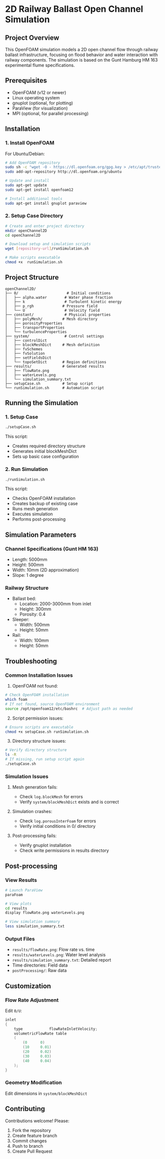 # 2D Railway Ballast Open Channel Simulation

## Project Overview
This OpenFOAM simulation models a 2D open channel flow through railway ballast infrastructure, focusing on flood behavior and water interaction with railway components. The simulation is based on the Gunt Hamburg HM 163 experimental flume specifications.

## Prerequisites
- OpenFOAM (v12 or newer)
- Linux operating system
- gnuplot (optional, for plotting)
- ParaView (for visualization)
- MPI (optional, for parallel processing)

## Installation

### 1. Install OpenFOAM
For Ubuntu/Debian:
```bash
# Add OpenFOAM repository
sudo sh -c "wget -O - https://dl.openfoam.org/gpg.key > /etc/apt/trusted.gpg.d/openfoam.asc"
sudo add-apt-repository http://dl.openfoam.org/ubuntu

# Update and install
sudo apt-get update
sudo apt-get install openfoam12

# Install additional tools
sudo apt-get install gnuplot paraview
```

### 2. Setup Case Directory
```bash
# Create and enter project directory
mkdir openChannel2D
cd openChannel2D

# Download setup and simulation scripts
wget [repository-url]/runSimulation.sh

# Make scripts executable
chmod +x  runSimulation.sh

```

## Project Structure
```
openChannel2D/
├── 0/                      # Initial conditions
│   ├── alpha.water        # Water phase fraction
│   ├── k                  # Turbulent kinetic energy
│   ├── p_rgh             # Pressure field
│   └── U                  # Velocity field
├── constant/              # Physical properties
│   ├── polyMesh/         # Mesh directory
│   ├── porosityProperties
│   ├── transportProperties
│   └── turbulenceProperties
├── system/                # Control settings
│   ├── controlDict
│   ├── blockMeshDict     # Mesh definition
│   ├── fvSchemes
│   ├── fvSolution
│   ├── setFieldsDict
│   └── topoSetDict       # Region definitions
├── results/              # Generated results
│   ├── flowRate.png
│   ├── waterLevels.png
│   └── simulation_summary.txt
├── setupCase.sh          # Setup script
└── runSimulation.sh      # Automation script
```

## Running the Simulation

### 1. Setup Case
```bash
./setupCase.sh
```
This script:
- Creates required directory structure
- Generates initial blockMeshDict
- Sets up basic case configuration

### 2. Run Simulation
```bash
./runSimulation.sh
```
This script:
- Checks OpenFOAM installation
- Creates backup of existing case
- Runs mesh generation
- Executes simulation
- Performs post-processing

## Simulation Parameters

### Channel Specifications (Gunt HM 163)
- Length: 5000mm
- Height: 500mm
- Width: 10mm (2D approximation)
- Slope: 1 degree

### Railway Structure
- Ballast bed:
  - Location: 2000-3000mm from inlet
  - Height: 300mm
  - Porosity: 0.4
- Sleeper:
  - Width: 500mm
  - Height: 50mm
- Rail:
  - Width: 100mm
  - Height: 50mm

## Troubleshooting

### Common Installation Issues
1. OpenFOAM not found:
```bash
# Check OpenFOAM installation
which foam
# If not found, source OpenFOAM environment
source /opt/openfoam12/etc/bashrc  # Adjust path as needed
```

2. Script permission issues:
```bash
# Ensure scripts are executable
chmod +x setupCase.sh runSimulation.sh
```

3. Directory structure issues:
```bash
# Verify directory structure
ls -R
# If missing, run setup script again
./setupCase.sh
```

### Simulation Issues
1. Mesh generation fails:
   - Check `log.blockMesh` for errors
   - Verify `system/blockMeshDict` exists and is correct

2. Simulation crashes:
   - Check `log.porousInterFoam` for errors
   - Verify initial conditions in 0/ directory

3. Post-processing fails:
   - Verify gnuplot installation
   - Check write permissions in results directory

## Post-processing

### View Results
```bash
# Launch ParaView
paraFoam

# View plots
cd results
display flowRate.png waterLevels.png

# View simulation summary
less simulation_summary.txt
```

### Output Files
- `results/flowRate.png`: Flow rate vs. time
- `results/waterLevels.png`: Water level analysis
- `results/simulation_summary.txt`: Detailed report
- Time directories: Field data
- `postProcessing/`: Raw data

## Customization

### Flow Rate Adjustment
Edit `0/U`:
```cpp
inlet
{
    type            flowRateInletVelocity;
    volumetricFlowRate table
    (
        (0      0)
        (10     0.01)
        (20     0.02)
        (30     0.03)
        (40     0.04)
    );
}
```

### Geometry Modification
Edit dimensions in `system/blockMeshDict`

## Contributing
Contributions welcome! Please:
1. Fork the repository
2. Create feature branch
3. Commit changes
4. Push to branch
5. Create Pull Request